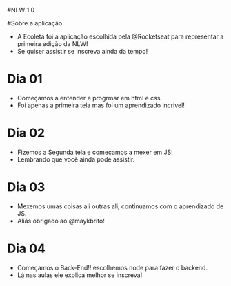 #NLW 1.0

#Sobre a aplicação
- A Ecoleta foi a aplicação escolhida pela @Rocketseat para representar a primeira edição da NLW!
- Se quiser assistir se inscreva ainda da tempo!

# Dia 01 
- Começamos a entender e progrmar em html e css.
- Foi apenas a primeira tela mas foi um aprendizado incrivel!

# Dia 02
- Fizemos a Segunda tela e começamos a mexer em JS!
- Lembrando que você ainda pode assistir.

# Dia 03
- Mexemos umas coisas ali outras ali, continuamos com o aprendizado de JS.
- Aliás obrigado ao @maykbrito!

# Dia 04

- Começamos o Back-End!! escolhemos node para fazer o backend.
- Lá nas aulas ele explica melhor se inscreva!
